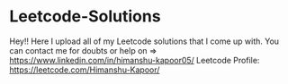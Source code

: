 # Leetcode-Solutions
Hey!!
Here I upload all of my Leetcode solutions that I come up with.
You can contact me for doubts or help on => https://www.linkedin.com/in/himanshu-kapoor05/
Leetcode Profile: https://leetcode.com/Himanshu-Kapoor/
